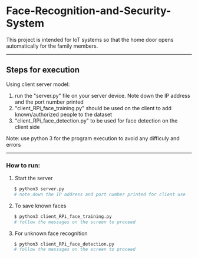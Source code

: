 # Face-Recognition-and-Security-System

This project is intended for IoT systems so that the home door opens automatically for the family members.


-----------------------
## Steps for execution

Using client server model:
1. run the "server.py" file on your server device. Note down the IP address and the port number printed
2. "client_RPi_face_training.py" should be used on the client to add known/authorized people to the dataset
3. "client_RPi_face_detection.py" to be used for face detection on the client side

Note: use python 3 for the program execution to avoid any difficuly and errors

-----------------------
### How to run:

1. Start the server
```sh
   $ python3 server.py
   # note down the IP address and port number printed for client use
```


2. To save known faces
```sh
   $ python3 client_RPi_face_training.py
   # follow the messages on the screen to proceed
```


3. For unknown face recognition

```sh
   $ python3 client_RPi_face_detection.py
   # follow the messages on the screen to proceed
```

